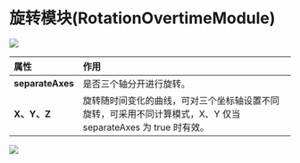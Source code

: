 # 旋转模块(RotationOvertimeModule)

![](particle-system/rotation_module.png)

属性| 作用
:---|:---
**separateAxes** | 是否三个轴分开进行旋转。
**X、Y、Z** | 旋转随时间变化的曲线，可对三个坐标轴设置不同旋转，可采用不同计算模式，X、Y 仅当 separateAxes 为 true 时有效。

![](particle-system/rotate_overtime.gif)
